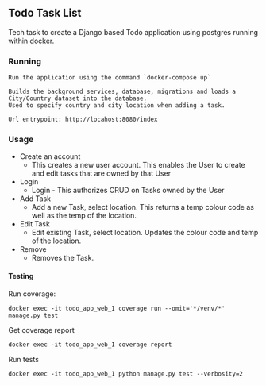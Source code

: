 ## Todo Task List

Tech task to create a Django based Todo application using postgres running within docker.

### Running

```
Run the application using the command `docker-compose up`

Builds the background services, database, migrations and loads a City/Country dataset into the database.
Used to specify country and city location when adding a task.

Url entrypoint: http://locahost:8080/index
```

### Usage

- Create an account
    - This creates a new user account. This enables the User to create and edit tasks that are owned by that User
- Login
    - Login - This authorizes CRUD on Tasks owned by the User
- Add Task
    - Add a new Task, select location. This returns a temp colour code as well as the temp of the location.
- Edit Task
    - Edit existing Task, select location. Updates the colour code and temp of the location.
- Remove
    - Removes the Task.

#### Testing

Run coverage:

`docker exec -it todo_app_web_1 coverage run --omit='*/venv/*' manage.py test`

Get coverage report

`docker exec -it todo_app_web_1 coverage report`

Run tests

 `docker exec -it todo_app_web_1 python manage.py test --verbosity=2`
